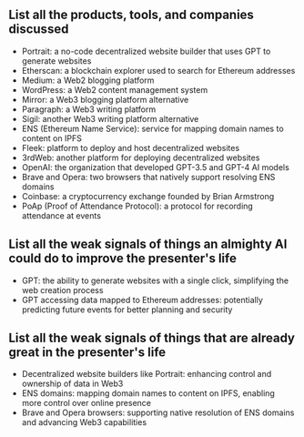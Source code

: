 ## List all the products, tools, and companies discussed

- Portrait: a no-code decentralized website builder that uses GPT to generate websites
- Etherscan: a blockchain explorer used to search for Ethereum addresses
- Medium: a Web2 blogging platform
- WordPress: a Web2 content management system
- Mirror: a Web3 blogging platform alternative
- Paragraph: a Web3 writing platform
- Sigil: another Web3 writing platform alternative
- ENS (Ethereum Name Service): service for mapping domain names to content on IPFS
- Fleek: platform to deploy and host decentralized websites
- 3rdWeb: another platform for deploying decentralized websites
- OpenAI: the organization that developed GPT-3.5 and GPT-4 AI models
- Brave and Opera: two browsers that natively support resolving ENS domains
- Coinbase: a cryptocurrency exchange founded by Brian Armstrong
- PoAp (Proof of Attendance Protocol): a protocol for recording attendance at events

## List all the weak signals of things an almighty AI could do to improve the presenter's life

- GPT: the ability to generate websites with a single click, simplifying the web creation process
- GPT accessing data mapped to Ethereum addresses: potentially predicting future events for better planning and security

## List all the weak signals of things that are already great in the presenter's life

- Decentralized website builders like Portrait: enhancing control and ownership of data in Web3
- ENS domains: mapping domain names to content on IPFS, enabling more control over online presence
- Brave and Opera browsers: supporting native resolution of ENS domains and advancing Web3 capabilities